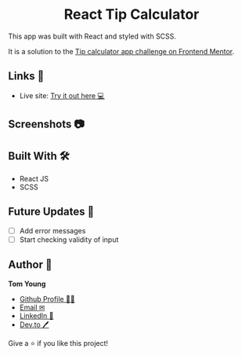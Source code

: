 <h1 align="center">React Tip Calculator</h1>

This app was built with React and styled with SCSS. 

It is a solution to the [Tip calculator app challenge on Frontend Mentor](https://www.frontendmentor.io/challenges/tip-calculator-app-ugJNGbJUX).

## Links 🌟

- Live site: [Try it out here 💻](https://thethomasy.github.io/React-Tip-Calculator/ "Live View")

## Screenshots 📷

<!-- ![](./screenshots/screenshot-dark.png)

![](./screenshots/screenshot-light.png) -->

## Built With 🛠

- React JS
- SCSS

## Future Updates 🎁

- [ ] Add error messages
- [ ] Start checking validity of input

## Author 🧑

**Tom Young**

- [Github Profile 👨‍💻](https://github.com/TheThomasY)
- [Email ✉](mailto:tomyoungdev@gmail.com?subject=Hi "Hi!")
- [LinkedIn 💼](https://www.linkedin.com/in/tom-young5555/)
- [Dev.to 🖊](https://dev.to/thetomy)

Give a ⭐️ if you like this project!
